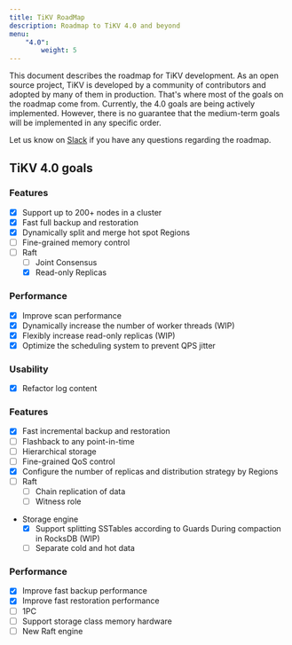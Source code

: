 ```yaml
---
title: TiKV RoadMap
description: Roadmap to TiKV 4.0 and beyond
menu:
    "4.0":
        weight: 5
---
```


This document describes the roadmap for TiKV development. As an open source project, TiKV is developed by a community of contributors and adopted by many of them in production. That's where most of the goals on the roadmap come from. Currently, the 4.0 goals are being actively implemented. However, there is no guarantee that the medium-term goals will be implemented in any specific order.

Let us know on [Slack](https://tikv-wg.slack.com/join/shared_invite/enQtNTUyODE4ODU2MzI0LWVlMWMzMDkyNWE5ZjY1ODAzMWUwZGVhNGNhYTc3MzJhYWE0Y2FjYjliYzY1OWJlYTc4OWVjZWM1NDkwN2QxNDE) if you have any questions regarding the roadmap.

## TiKV 4.0 goals

### Features

- [x] Support up to 200+ nodes in a cluster
- [x] Fast full backup and restoration
- [x] Dynamically split and merge hot spot Regions
- [ ] Fine-grained memory control
- [ ] Raft
    + [ ] Joint Consensus
    + [x] Read-only Replicas

### Performance

- [x] Improve scan performance
- [x] Dynamically increase the number of worker threads (WIP)
- [x] Flexibly increase read-only replicas (WIP)
- [x] Optimize the scheduling system to prevent QPS jitter

### Usability

- [x] Refactor log content

### Features

- [x] Fast incremental backup and restoration
- [ ] Flashback to any point-in-time
- [ ] Hierarchical storage
- [ ] Fine-grained QoS control
- [x] Configure the number of replicas and distribution strategy by Regions
- [ ] Raft
    + [ ] Chain replication of data
    + [ ] Witness role
- Storage engine
    + [x] Support splitting SSTables according to Guards During compaction in RocksDB (WIP)
    + [ ] Separate cold and hot data

### Performance

- [x] Improve fast backup performance
- [x] Improve fast restoration performance
- [ ] 1PC
- [ ] Support storage class memory hardware
- [ ] New Raft engine
